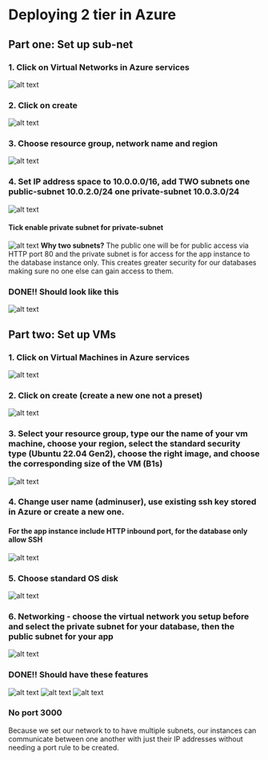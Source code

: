 # Deploying 2 tier in Azure
## Part one: Set up sub-net
### 1. Click on Virtual Networks in Azure services
![alt text](images/image.png)
### 2. Click on create
![alt text](images/image1.png)
### 3. Choose resource group, network name and region
![alt text](images/image2.png)
### 4. Set IP address space to 10.0.0.0/16, add TWO subnets one public-subnet 10.0.2.0/24 one private-subnet 10.0.3.0/24
![alt text](images/image3.png)
#### Tick enable private subnet for private-subnet
![alt text](images/image4.png)
**Why two subnets?** The public one will be for public access via HTTP port 80 and the private subnet is for access for the app instance to the database instance only. This creates greater security for our databases making sure no one else can gain access to them.
### DONE!! Should look like this
![alt text](images/image5.png)
## Part two: Set up VMs
### 1. Click on Virtual Machines in Azure services
![alt text](images/image6.png)
### 2. Click on create (create a new one not a preset)
![alt text](images/image7.png)
### 3. Select your resource group, type our the name of your vm machine, choose your region, select the standard security type (Ubuntu 22.04 Gen2), choose the right image, and choose the corresponding size of the VM (B1s)
![alt text](images/image8.png)
### 4. Change user name (adminuser), use existing ssh key stored in Azure or create a new one. 
#### For the app instance include HTTP inbound port, for the database only allow SSH
![alt text](images/image9.png)
### 5. Choose standard OS disk
![alt text](images/image10.png)
### 6. Networking - choose the virtual network you setup before and select the private subnet for your database, then the public subnet for your app
![alt text](images/image11.png)
### DONE!! Should have these features
![alt text](images/image12.png)
![alt text](images/image13.png)
![alt text](images/image14.png)
### No port 3000
Because we set our network to to have multiple subnets, our instances can communicate between one another with just their IP addresses without needing a port rule to be created.